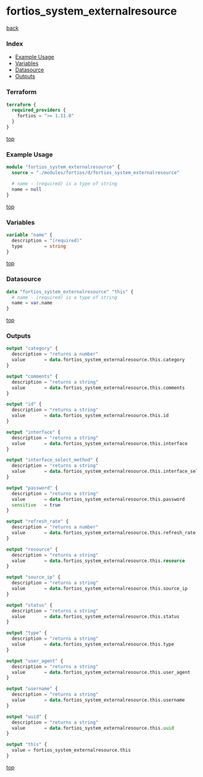 # fortios_system_externalresource

[back](../fortios.md)

### Index

- [Example Usage](#example-usage)
- [Variables](#variables)
- [Datasource](#datasource)
- [Outputs](#outputs)

### Terraform

```terraform
terraform {
  required_providers {
    fortios = ">= 1.11.0"
  }
}
```

[top](#index)

### Example Usage

```terraform
module "fortios_system_externalresource" {
  source = "./modules/fortios/d/fortios_system_externalresource"

  # name - (required) is a type of string
  name = null
}
```

[top](#index)

### Variables

```terraform
variable "name" {
  description = "(required)"
  type        = string
}
```

[top](#index)

### Datasource

```terraform
data "fortios_system_externalresource" "this" {
  # name - (required) is a type of string
  name = var.name
}
```

[top](#index)

### Outputs

```terraform
output "category" {
  description = "returns a number"
  value       = data.fortios_system_externalresource.this.category
}

output "comments" {
  description = "returns a string"
  value       = data.fortios_system_externalresource.this.comments
}

output "id" {
  description = "returns a string"
  value       = data.fortios_system_externalresource.this.id
}

output "interface" {
  description = "returns a string"
  value       = data.fortios_system_externalresource.this.interface
}

output "interface_select_method" {
  description = "returns a string"
  value       = data.fortios_system_externalresource.this.interface_select_method
}

output "password" {
  description = "returns a string"
  value       = data.fortios_system_externalresource.this.password
  sensitive   = true
}

output "refresh_rate" {
  description = "returns a number"
  value       = data.fortios_system_externalresource.this.refresh_rate
}

output "resource" {
  description = "returns a string"
  value       = data.fortios_system_externalresource.this.resource
}

output "source_ip" {
  description = "returns a string"
  value       = data.fortios_system_externalresource.this.source_ip
}

output "status" {
  description = "returns a string"
  value       = data.fortios_system_externalresource.this.status
}

output "type" {
  description = "returns a string"
  value       = data.fortios_system_externalresource.this.type
}

output "user_agent" {
  description = "returns a string"
  value       = data.fortios_system_externalresource.this.user_agent
}

output "username" {
  description = "returns a string"
  value       = data.fortios_system_externalresource.this.username
}

output "uuid" {
  description = "returns a string"
  value       = data.fortios_system_externalresource.this.uuid
}

output "this" {
  value = fortios_system_externalresource.this
}
```

[top](#index)